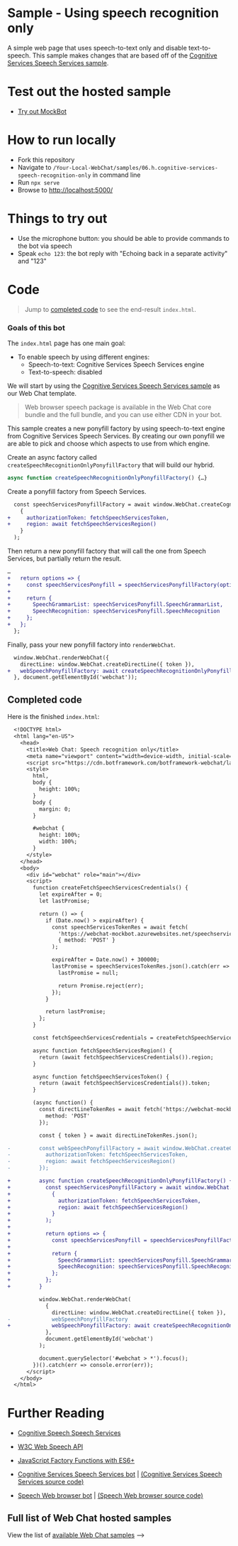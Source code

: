 # Sample - Using speech recognition only

A simple web page that uses speech-to-text only and disable text-to-speech. This sample makes changes that are based off of the [Cognitive Services Speech Services sample](./../06.c.cognitive-services-speech-services-js/README.md).

# Test out the hosted sample

-  [Try out MockBot](https://microsoft.github.io/BotFramework-WebChat/06.h.cognitive-services-speech-recognition-only)

# How to run locally

-  Fork this repository
-  Navigate to `/Your-Local-WebChat/samples/06.h.cognitive-services-speech-recognition-only` in command line
-  Run `npx serve`
-  Browse to [http://localhost:5000/](http://localhost:5000/)

# Things to try out

-  Use the microphone button: you should be able to provide commands to the bot via speech
-  Speak `echo 123`: the bot reply with "Echoing back in a separate activity" and "123"

# Code

> Jump to [completed code](#completed-code) to see the end-result `index.html`.

### Goals of this bot

The `index.html` page has one main goal:

-  To enable speech by using different engines:
   -  Speech-to-text: Cognitive Services Speech Services engine
   -  Text-to-speech: disabled

We will start by using the [Cognitive Services Speech Services sample](./../06.c.cognitive-services-speech-services-js/README.md) as our Web Chat template.

> Web browser speech package is available in the Web Chat core bundle and the full bundle, and you can use either CDN in your bot.

This sample creates a new ponyfill factory by using speech-to-text engine from Cognitive Services Speech Services. By creating our own ponyfill we are able to pick and choose which aspects to use from which engine.

Create an async factory called `createSpeechRecognitionOnlyPonyfillFactory` that will build our hybrid.

```js
async function createSpeechRecognitionOnlyPonyfillFactory() {…}
```

Create a ponyfill factory from Speech Services.

```diff
  const speechServicesPonyfillFactory = await window.WebChat.createCognitiveServicesSpeechServicesPonyfillFactory(
    {
+     authorizationToken: fetchSpeechServicesToken,
+     region: await fetchSpeechServicesRegion()
    }
  );
```

Then return a new ponyfill factory that will call the one from Speech Services, but partially return the result.

```diff
…
+   return options => {
+     const speechServicesPonyfill = speechServicesPonyfillFactory(options);
+
+     return {
+       SpeechGrammarList: speechServicesPonyfill.SpeechGrammarList,
+       SpeechRecognition: speechServicesPonyfill.SpeechRecognition
+     };
+   };
  };

```

Finally, pass your new ponyfill factory into `renderWebChat`.

```diff
  window.WebChat.renderWebChat({
    directLine: window.WebChat.createDirectLine({ token }),
+   webSpeechPonyfillFactory: await createSpeechRecognitionOnlyPonyfillFactory()
  }, document.getElementById('webchat'));
```

## Completed code

Here is the finished `index.html`:

```diff
  <!DOCTYPE html>
  <html lang="en-US">
    <head>
      <title>Web Chat: Speech recognition only</title>
      <meta name="viewport" content="width=device-width, initial-scale=1.0" />
      <script src="https://cdn.botframework.com/botframework-webchat/latest/webchat.js"></script>
      <style>
        html,
        body {
          height: 100%;
        }
        body {
          margin: 0;
        }

        #webchat {
          height: 100%;
          width: 100%;
        }
      </style>
    </head>
    <body>
      <div id="webchat" role="main"></div>
      <script>
        function createFetchSpeechServicesCredentials() {
          let expireAfter = 0;
          let lastPromise;

          return () => {
            if (Date.now() > expireAfter) {
              const speechServicesTokenRes = await fetch(
                'https://webchat-mockbot.azurewebsites.net/speechservices/token',
                { method: 'POST' }
              );

              expireAfter = Date.now() + 300000;
              lastPromise = speechServicesTokenRes.json().catch(err => {
                lastPromise = null;

                return Promise.reject(err);
              });
            }

            return lastPromise;
          };
        }

        const fetchSpeechServicesCredentials = createFetchSpeechServicesCredentials();

        async function fetchSpeechServicesRegion() {
          return (await fetchSpeechServicesCredentials()).region;
        }

        async function fetchSpeechServicesToken() {
          return (await fetchSpeechServicesCredentials()).token;
        }

        (async function() {
          const directLineTokenRes = await fetch('https://webchat-mockbot.azurewebsites.net/directline/token', {
            method: 'POST'
          });

          const { token } = await directLineTokenRes.json();

-         const webSpeechPonyfillFactory = await window.WebChat.createCognitiveServicesSpeechServicesPonyfillFactory({
-           authorizationToken: fetchSpeechServicesToken,
-           region: await fetchSpeechServicesRegion()
-         });

+         async function createSpeechRecognitionOnlyPonyfillFactory() {
+           const speechServicesPonyfillFactory = await window.WebChat.createCognitiveServicesSpeechServicesPonyfillFactory(
+             {
+               authorizationToken: fetchSpeechServicesToken,
+               region: await fetchSpeechServicesRegion()
+             }
+           );
+
+           return options => {
+             const speechServicesPonyfill = speechServicesPonyfillFactory(options);
+
+             return {
+               SpeechGrammarList: speechServicesPonyfill.SpeechGrammarList,
+               SpeechRecognition: speechServicesPonyfill.SpeechRecognition
+             };
+           };
+         }

          window.WebChat.renderWebChat(
            {
              directLine: window.WebChat.createDirectLine({ token }),
-             webSpeechPonyfillFactory
+             webSpeechPonyfillFactory: await createSpeechRecognitionOnlyPonyfillFactory()
            },
            document.getElementById('webchat')
          );

          document.querySelector('#webchat > *').focus();
        })().catch(err => console.error(err));
      </script>
    </body>
  </html>
```

# Further Reading

-  [Cognitive Speech Speech Services](https://azure.microsoft.com/en-us/services/cognitive-services/speech-services/)
-  [W3C Web Speech API](https://w3c.github.io/speech-api/)
-  [JavaScript Factory Functions with ES6+](https://medium.com/javascript-scene/javascript-factory-functions-with-es6-4d224591a8b1)

-  [Cognitive Services Speech Services bot](https://microsoft.github.io/BotFramework-WebChat/06.c.cognitive-services-speech-services-js) | [(Cognitive Services Speech Services source code)](https://github.com/microsoft/BotFramework-WebChat/tree/master/samples/06.c.cognitive-services-speech-services-js)
-  [Speech Web browser bot](https://microsoft.github.io/BotFramework-WebChat/06.f.hybrid-speech) | [(Speech Web browser source code)](https://github.com/microsoft/BotFramework-WebChat/tree/master/samples/06.f.hybrid-speech)

## Full list of Web Chat hosted samples

View the list of [available Web Chat samples](https://github.com/microsoft/BotFramework-WebChat/tree/master/samples) -->
